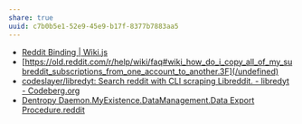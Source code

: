```yaml
---
share: true
uuid: c7b0b5e1-52e9-45e9-b17f-8377b7883aa5
---
```

* [Reddit Binding | Wiki.js](https://wiki.dentropydaemon.io/dentropydaemon/social-media-singularity/reddit)
* [https://old.reddit.com/r/help/wiki/faq#wiki_how_do_i_copy_all_of_my_subreddit_subscriptions_from_one_account_to_another.3F](/undefined)
* [codeslayer/libredyt: Search reddit with CLI scraping Libreddit. - libredyt - Codeberg.org](https://codeberg.org/codeslayer/libredyt)
* [Dentropy Daemon.MyExistence.DataManagement.Data Export Procedure.reddit](/undefined)
